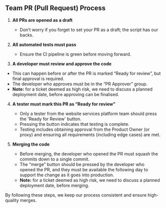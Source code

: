 ## Team PR (Pull Request) Process

1. **All PRs are opened as a draft**
   - Don’t worry if you forget to set your PR as a draft; the script has our backs.

2. **All automated tests must pass**
   - Ensure the CI pipeline is green before moving forward.

3. **A developer must review and approve the code**
  - This can happen before or after the PR is marked “Ready for review”, but final approval is required.
  - The developer who approves must be in the “PR Approver” group.
  - **Note:** for a ticket deemed as high risk, we need to discuss a planned deployment date, before approving can be finalised.

4. **A tester must mark this PR as “Ready for review”**
   - Only a tester from the website services platform team should press the 'Ready for Review' button.
   - Pressing the button indicates that testing is complete.
   - Testing includes obtaining approval from the Product Owner (or proxy) and ensuring all requirements (including edge cases) are met.

5. **Merging the code**
   - Before merging, the developer who opened the PR must squash the commits down to a single commit.
   - The “merge” button should be pressed by the developer who opened the PR, and they must be available the following day to support the change as it goes into production.
   - **Note:** for a ticket deemed as high risk, we need to discuss a planned deployment date, before merging.

By following these steps, we keep our process consistent and ensure high-quality merges.